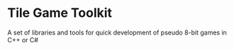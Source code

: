 # Tile Game Toolkit
A set of libraries and tools for quick development of pseudo 8-bit games in C++ or C#
